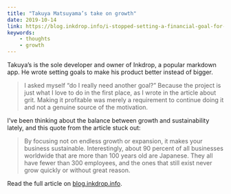 ```yaml
---
title: "Takuya Matsuyama’s take on growth"
date: 2019-10-14
link: https://blog.inkdrop.info/i-stopped-setting-a-financial-goal-for-my-saas-a92c3db65506
keywords:
    - thoughts
    - growth
---
```


Takuya’s is the sole developer and owner of Inkdrop, a popular markdown app. He wrote setting goals to make his product better instead of bigger.

> I asked myself “do I really need another goal?” Because the project is just what I love to do in the first place, as I wrote in the article about grit. Making it profitable was merely a requirement to continue doing it and not a genuine source of the motivation.

I’ve been thinking about the balance between growth and sustainability lately, and this quote from the article stuck out:

> By focusing not on endless growth or expansion, it makes your business sustainable. Interestingly, about 90 percent of all businesses worldwide that are more than 100 years old are Japanese. They all have fewer than 300 employees, and the ones that still exist never grow quickly or without great reason.

Read the full article on [blog.inkdrop.info](https://blog.inkdrop.info/i-stopped-setting-a-financial-goal-for-my-saas-a92c3db65506).
